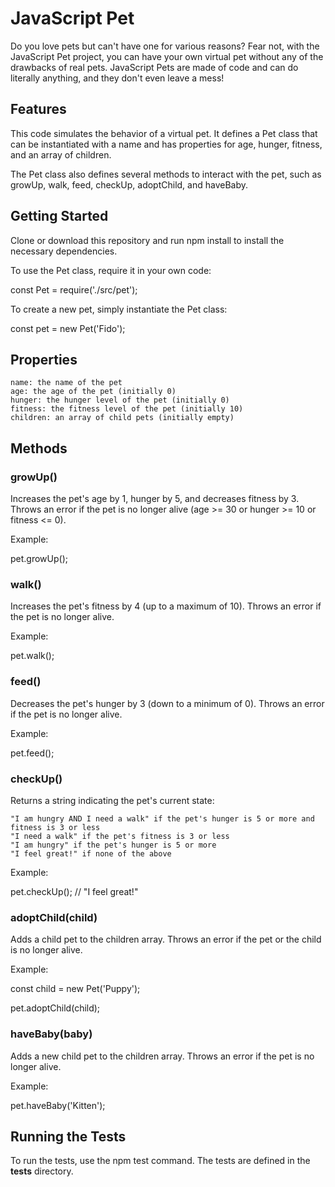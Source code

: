 <h1>JavaScript Pet</h1>

Do you love pets but can't have one for various reasons? Fear not, with the JavaScript Pet project, you can have your own virtual pet without any of the drawbacks of real pets. JavaScript Pets are made of code and can do literally anything, and they don't even leave a mess!


<h2>Features</h2>

This code simulates the behavior of a virtual pet. It defines a Pet class that can be instantiated with a name and has properties for age, hunger, fitness, and an array of children.

The Pet class also defines several methods to interact with the pet, such as growUp, walk, feed, checkUp, adoptChild, and haveBaby.


<h2>Getting Started</h2>

Clone or download this repository and run npm install to install the necessary dependencies.

To use the Pet class, require it in your own code:

const Pet = require('./src/pet');

To create a new pet, simply instantiate the Pet class:

const pet = new Pet('Fido');


<h2>Properties</h2>

    name: the name of the pet
    age: the age of the pet (initially 0)
    hunger: the hunger level of the pet (initially 0)
    fitness: the fitness level of the pet (initially 10)
    children: an array of child pets (initially empty)


<h2>Methods</h2>

<h3>growUp()</h3>

Increases the pet's age by 1, hunger by 5, and decreases fitness by 3. Throws an error if the pet is no longer alive (age >= 30 or hunger >= 10 or fitness <= 0).

Example:

pet.growUp();


<h3>walk()</h3>

Increases the pet's fitness by 4 (up to a maximum of 10). Throws an error if the pet is no longer alive.

Example:

pet.walk();


<h3>feed()</h3>

Decreases the pet's hunger by 3 (down to a minimum of 0). Throws an error if the pet is no longer alive.

Example:

pet.feed();


<h3>checkUp()</h3>

Returns a string indicating the pet's current state:

    "I am hungry AND I need a walk" if the pet's hunger is 5 or more and fitness is 3 or less
    "I need a walk" if the pet's fitness is 3 or less
    "I am hungry" if the pet's hunger is 5 or more
    "I feel great!" if none of the above

Example:

pet.checkUp(); // "I feel great!"


<h3>adoptChild(child)</h3>

Adds a child pet to the children array. Throws an error if the pet or the child is no longer alive.

Example:

const child = new Pet('Puppy');

pet.adoptChild(child);


<h3>haveBaby(baby)</h3>

Adds a new child pet to the children array. Throws an error if the pet is no longer alive.

Example:

pet.haveBaby('Kitten');


<h2>Running the Tests</h2>

To run the tests, use the npm test command. The tests are defined in the __tests__ directory.
